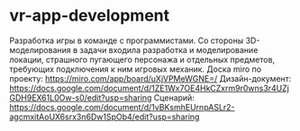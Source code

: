 # vr-app-development
Разработка игры в команде с программистами. 
Со стороны 3D-моделирования в задачи входила разработка и моделирование локации, страшного пугающего персонажа и отдельных предметов, требующих подключения к ним игровых механик.
Доска miro по проекту: https://miro.com/app/board/uXjVPMeWGNE=/
Дизайн-документ: https://docs.google.com/document/d/1ZE1Wx7OE4HkCZxrm9r0wns3r4UZjGDH9EX61L0Ow-s0/edit?usp=sharing
Сценарий: https://docs.google.com/document/d/1vBKsmhEUrnpASLr2-agcmxitAoUX6srx3n6Dw1SpOb4/edit?usp=sharing
